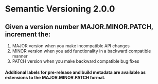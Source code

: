 # Semantic Versioning 2.0.0
## Given a version number MAJOR.MINOR.PATCH, increment the:
1. MAJOR version when you make incompatible API changes
2. MINOR version when you add functionality in a backward compatible manner
3. PATCH version when you make backward compatible bug fixes
#### Additional labels for pre-release and build metadata are available as extensions to the MAJOR.MINOR.PATCH format.